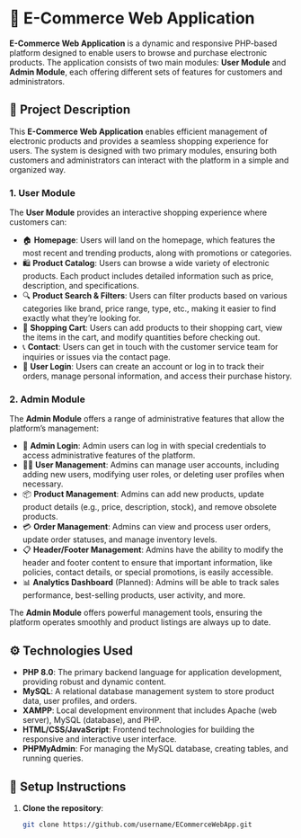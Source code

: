 # 🛒 **E-Commerce Web Application**

**E-Commerce Web Application** is a dynamic and responsive PHP-based platform designed to enable users to browse and purchase electronic products. The application consists of two main modules: **User Module** and **Admin Module**, each offering different sets of features for customers and administrators.

## 🎯 **Project Description**

This **E-Commerce Web Application** enables efficient management of electronic products and provides a seamless shopping experience for users. The system is designed with two primary modules, ensuring both customers and administrators can interact with the platform in a simple and organized way.

### 1. **User Module**
The **User Module** provides an interactive shopping experience where customers can:
- 🏠 **Homepage**: Users will land on the homepage, which features the most recent and trending products, along with promotions or categories.
- 🛍️ **Product Catalog**: Users can browse a wide variety of electronic products. Each product includes detailed information such as price, description, and specifications.
- 🔍 **Product Search & Filters**: Users can filter products based on various categories like brand, price range, type, etc., making it easier to find exactly what they’re looking for.
- 🛒 **Shopping Cart**: Users can add products to their shopping cart, view the items in the cart, and modify quantities before checking out.
- 📞 **Contact**: Users can get in touch with the customer service team for inquiries or issues via the contact page.
- 🔑 **User Login**: Users can create an account or log in to track their orders, manage personal information, and access their purchase history.

### 2. **Admin Module**
The **Admin Module** offers a range of administrative features that allow the platform’s management:
- 🔑 **Admin Login**: Admin users can log in with special credentials to access administrative features of the platform.
- 🧑‍💼 **User Management**: Admins can manage user accounts, including adding new users, modifying user roles, or deleting user profiles when necessary.
- 📦 **Product Management**: Admins can add new products, update product details (e.g., price, description, stock), and remove obsolete products.
- 💳 **Order Management**: Admins can view and process user orders, update order statuses, and manage inventory levels.
- 📋 **Header/Footer Management**: Admins have the ability to modify the header and footer content to ensure that important information, like policies, contact details, or special promotions, is easily accessible.
- 📊 **Analytics Dashboard** (Planned): Admins will be able to track sales performance, best-selling products, user activity, and more.

The **Admin Module** offers powerful management tools, ensuring the platform operates smoothly and product listings are always up to date.

## ⚙️ **Technologies Used**
- **PHP 8.0**: The primary backend language for application development, providing robust and dynamic content.
- **MySQL**: A relational database management system to store product data, user profiles, and orders.
- **XAMPP**: Local development environment that includes Apache (web server), MySQL (database), and PHP.
- **HTML/CSS/JavaScript**: Frontend technologies for building the responsive and interactive user interface.
- **PHPMyAdmin**: For managing the MySQL database, creating tables, and running queries.

## 🚀 **Setup Instructions**

1. **Clone the repository**:
   ```bash
   git clone https://github.com/username/ECommerceWebApp.git
